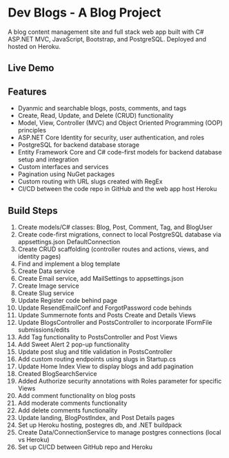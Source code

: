# Dev Blogs - A Blog Project
 A blog content management site and full stack web app built with C# ASP.NET MVC, JavaScript, Bootstrap, and PostgreSQL. Deployed and hosted on Heroku.  

 ## Live Demo


 ## Features
 - Dyanmic and searchable blogs, posts, comments, and tags
 - Create, Read, Update, and Delete (CRUD) functionality
 - Model, View, Controller (MVC) and Object Oriented Programming (OOP) principles
 - ASP.NET Core Identity for security, user authentication, and roles
 - PostgreSQL for backend database storage
 - Entity Framework Core and C# code-first models for backend database setup and integration
 - Custom interfaces and services 
 - Pagination using NuGet packages
 - Custom routing with URL slugs created with RegEx 
 - CI/CD between the code repo in GitHub and the web app host Heroku

 ## Build Steps
 1) Create models/C# classes: Blog, Post, Comment, Tag, and BlogUser  
 2) Create code-first migrations, connect to local PostgreSQL database via appsettings.json DefaultConnection      
 3) Create CRUD scaffolding (controller routes and actions, views, and identity pages)  
 4) Find and implement a blog template  
 5) Create Data service  
 6) Create Email service, add MailSettings to appsettings.json  
 7) Create Image service  
 8) Create Slug service  
 9) Update Register code behind page  
 10) Update ResendEmailConf and ForgotPassword code behinds  
 11) Update Summernote fonts and Posts Create and Details Views  
 12) Update BlogsController and PostsController to incorporate IFormFile submissions/edits  
 13) Add Tag functionality to PostsController and Post Views  
 14) Add Sweet Alert 2 pop-up functionality  
 15) Update post slug and title validation in PostsController  
 16) Add custom routing endpoints using slugs in Startup.cs  
 17) Update Home Index View to display blogs and add pagination  
 18) Created BlogSearchService  
 19) Added Authorize security annotations with Roles parameter for specific Views  
 20) Add comment functionality on blog posts  
 21) Add moderate comments functionality  
 22) Add delete comments functionality  
 23) Update landing, BlogPostIndex, and Post Details pages  
 24) Set up Heroku hosting, postegres db, and .NET buildpack  
 25) Create Data/ConnectionService to manage postgres connections (local vs Heroku)  
 26) Set up CI/CD between GitHub repo and Heroku  
